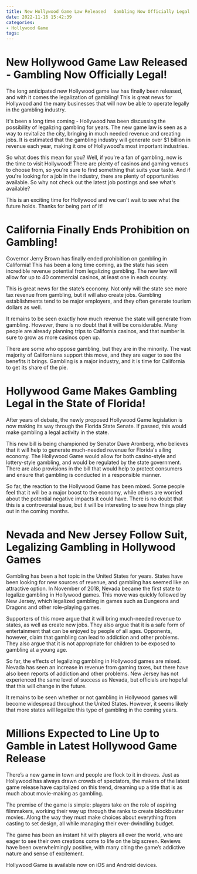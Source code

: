 ```yaml
---
title: New Hollywood Game Law Released   Gambling Now Officially Legal!
date: 2022-11-16 15:42:39
categories:
- Hollywood Game
tags:
---
```



#  New Hollywood Game Law Released - Gambling Now Officially Legal!

The long anticipated new Hollywood game law has finally been released, and with it comes the legalization of gambling! This is great news for Hollywood and the many businesses that will now be able to operate legally in the gambling industry.

It's been a long time coming - Hollywood has been discussing the possibility of legalizing gambling for years. The new game law is seen as a way to revitalize the city, bringing in much needed revenue and creating jobs. It is estimated that the gambling industry will generate over $1 billion in revenue each year, making it one of Hollywood's most important industries.

So what does this mean for you? Well, if you're a fan of gambling, now is the time to visit Hollywood! There are plenty of casinos and gaming venues to choose from, so you're sure to find something that suits your taste. And if you're looking for a job in the industry, there are plenty of opportunities available. So why not check out the latest job postings and see what's available?

This is an exciting time for Hollywood and we can't wait to see what the future holds. Thanks for being part of it!

#  California Finally Ends Prohibition on Gambling!

Governor Jerry Brown has finally ended prohibition on gambling in California! This has been a long time coming, as the state has seen incredible revenue potential from legalizing gambling. The new law will allow for up to 40 commercial casinos, at least one in each county.

This is great news for the state’s economy. Not only will the state see more tax revenue from gambling, but it will also create jobs. Gambling establishments tend to be major employers, and they often generate tourism dollars as well.

It remains to be seen exactly how much revenue the state will generate from gambling. However, there is no doubt that it will be considerable. Many people are already planning trips to California casinos, and that number is sure to grow as more casinos open up.

There are some who oppose gambling, but they are in the minority. The vast majority of Californians support this move, and they are eager to see the benefits it brings. Gambling is a major industry, and it is time for California to get its share of the pie.

#  Hollywood Game Makes Gambling Legal in the State of Florida!

After years of debate, the newly proposed Hollywood Game legislation is now making its way through the Florida State Senate. If passed, this would make gambling a legal activity in the state.

This new bill is being championed by Senator Dave Aronberg, who believes that it will help to generate much-needed revenue for Florida's ailing economy. The Hollywood Game would allow for both casino-style and lottery-style gambling, and would be regulated by the state government. There are also provisions in the bill that would help to protect consumers and ensure that gambling is conducted in a responsible manner.

So far, the reaction to the Hollywood Game has been mixed. Some people feel that it will be a major boost to the economy, while others are worried about the potential negative impacts it could have. There is no doubt that this is a controversial issue, but it will be interesting to see how things play out in the coming months.

#  Nevada and New Jersey Follow Suit, Legalizing Gambling in Hollywood Games

Gambling has been a hot topic in the United States for years. States have been looking for new sources of revenue, and gambling has seemed like an attractive option. In November of 2018, Nevada became the first state to legalize gambling in Hollywood games. This move was quickly followed by New Jersey, which legalized gambling in games such as Dungeons and Dragons and other role-playing games.

Supporters of this move argue that it will bring much-needed revenue to states, as well as create new jobs. They also argue that it is a safe form of entertainment that can be enjoyed by people of all ages. Opponents, however, claim that gambling can lead to addiction and other problems. They also argue that it is not appropriate for children to be exposed to gambling at a young age.

So far, the effects of legalizing gambling in Hollywood games are mixed. Nevada has seen an increase in revenue from gaming taxes, but there have also been reports of addiction and other problems. New Jersey has not experienced the same level of success as Nevada, but officials are hopeful that this will change in the future.

It remains to be seen whether or not gambling in Hollywood games will become widespread throughout the United States. However, it seems likely that more states will legalize this type of gambling in the coming years.

#  Millions Expected to Line Up to Gamble in Latest Hollywood Game Release

There’s a new game in town and people are flock to it in droves. Just as Hollywood has always drawn crowds of spectators, the makers of the latest game release have capitalized on this trend, dreaming up a title that is as much about movie-making as gambling.

The premise of the game is simple: players take on the role of aspiring filmmakers, working their way up through the ranks to create blockbuster movies. Along the way they must make choices about everything from casting to set design, all while managing their ever-dwindling budget.

The game has been an instant hit with players all over the world, who are eager to see their own creations come to life on the big screen. Reviews have been overwhelmingly positive, with many citing the game’s addictive nature and sense of excitement.

Hollywood Game is available now on iOS and Android devices.